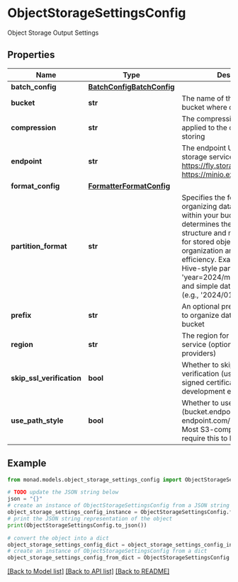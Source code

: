 # ObjectStorageSettingsConfig

Object Storage Output Settings

## Properties

Name | Type | Description | Notes
------------ | ------------- | ------------- | -------------
**batch_config** | [**BatchConfigBatchConfig**](BatchConfigBatchConfig.md) |  | [optional] 
**bucket** | **str** | The name of the object storage bucket where data will be stored | [optional] 
**compression** | **str** | The compression method to be applied to the data before storing | [optional] 
**endpoint** | **str** | The endpoint URL for the object storage service (e.g., https://fly.storage.tigris.dev, https://minio.example.com) | [optional] 
**format_config** | [**FormatterFormatConfig**](FormatterFormatConfig.md) |  | [optional] 
**partition_format** | **str** | Specifies the format for organizing data into partitions within your bucket. This determines the directory structure and naming convention for stored objects, affecting data organization and query efficiency. Examples include Hive-style partitioning (e.g., &#39;year&#x3D;2024/month&#x3D;01/day&#x3D;01&#39;) and simple date-based formats (e.g., &#39;2024/01/01&#39;). | [optional] 
**prefix** | **str** | An optional prefix for object keys to organize data within the bucket | [optional] 
**region** | **str** | The region for the object storage service (optional for some providers) | [optional] 
**skip_ssl_verification** | **bool** | Whether to skip SSL certificate verification (useful for self-signed certificates or development environments) | [optional] 
**use_path_style** | **bool** | Whether to use path-style URLs (bucket.endpoint.com/object vs endpoint.com/bucket/object). Most S3-compatible services require this to be true. | [optional] 

## Example

```python
from monad.models.object_storage_settings_config import ObjectStorageSettingsConfig

# TODO update the JSON string below
json = "{}"
# create an instance of ObjectStorageSettingsConfig from a JSON string
object_storage_settings_config_instance = ObjectStorageSettingsConfig.from_json(json)
# print the JSON string representation of the object
print(ObjectStorageSettingsConfig.to_json())

# convert the object into a dict
object_storage_settings_config_dict = object_storage_settings_config_instance.to_dict()
# create an instance of ObjectStorageSettingsConfig from a dict
object_storage_settings_config_from_dict = ObjectStorageSettingsConfig.from_dict(object_storage_settings_config_dict)
```
[[Back to Model list]](../README.md#documentation-for-models) [[Back to API list]](../README.md#documentation-for-api-endpoints) [[Back to README]](../README.md)


